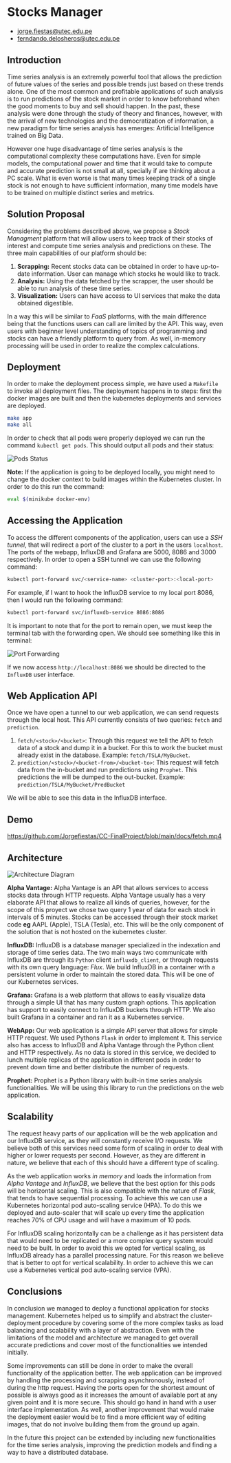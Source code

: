 # Stocks Manager

- jorge.fiestas@utec.edu.pe
- ferndando.delosheros@utec.edu.pe

## Introduction

Time series analysis is an extremely powerful tool that allows the prediction of future values of the series and possible trends just based on these trends alone. One of the most common and profitable applications of such analysis is to run predictions of the stock market in order to know beforehand when the good moments to buy and sell should happen. In the past, these analysis were done through the study of theory and finances, however, with the arrival of new technologies and the democratization of information, a new paradigm for time series analysis has emerges: Artificial Intelligence trained on Big Data.

However one huge disadvantage of time series analysis is the computational complexity these computations have. Even for simple models, the computational power and time that it would take to compute and accurate prediction is not small at all, specially if are thinking about a PC scale. What is even worse is that many times keeping track of a single stock is not enough to have sufficient information, many time models have to be trained on multiple distinct series and metrics.

## Solution Proposal

Considering the problems described above, we propose a *Stock Managment* platform that will allow users to keep track of their stocks of interest and compute time series analysis and predictions on these. The three main capabilities of our platform should be:

1. **Scrapping:** Recent stocks data can be obtained in order to have up-to-date information. User can manage which stocks he would like to track.
2. **Analysis:** Using the data fetched by the scrapper, the user should be able to run analysis of these time series.
3. **Visualization:** Users can have access to UI services that make the data obtained digestible.

In a way this will be similar to *FaaS* platforms, with the main difference being that the functions users can call are limited by the API. This way, even users with beginner level understanding of topics of programming and stocks can have a friendly platform to query from. As well, in-memory processing will be used in order to realize the complex calculations.

## Deployment

In order to make the deployment process simple, we have used a `Makefile` to invoke all deployment files. The deployment happens in to steps: first the docker images are built and then the kubernetes deployments and services are deployed.

```bash
make app
make all
```

In order to check that all pods were properly deployed we can run the command `kubectl get pods`. This should output all pods and their status:

![Pods Status](docs/pods-status.png)

**Note:** If the application is going to be deployed locally, you might need to change the docker context to build images within the Kubernetes cluster. In order to do this run the command:

```bash
eval $(minikube docker-env)
```

## Accessing the Application

To access the different components of the application, users can use a *SSH tunnel*, that will redirect a port of the cluster to a port in the users `localhost`. The ports of the webapp, InfluxDB and Grafana are 5000, 8086 and 3000 respectively. In order to open a SSH tunnel we can use the following command:

```bash
kubectl port-forward svc/<service-name> <cluster-port>:<local-port>
```

For example, if I want to hook the InfluxDB service to my local port 8086, then I would run the following command:

```bash
kubectl port-forward svc/influxdb-service 8086:8086
```

It is important to note that for the port to remain open, we must keep the terminal tab with the forwarding open. We should see something like this in terminal:

![Port Forwarding](docs/port-forward.png)

If we now access `http://localhost:8086` we should be directed to the `InfluxDB` user interface.

## Web Application API

Once we have open a tunnel to our web application, we can send requests through the local host. This API currently consists of two queries: `fetch` and `prediction`. 

1. `fetch/<stock>/<bucket>`: Through this request we tell the API to fetch data of a stock and dump it in a bucket. For this to work the bucket must already exist in the database. Example: `fetch/TSLA/MyBucket`. 
2. `prediction/<stock>/<bucket-from>/<bucket-to>`: This request will fetch data from the in-bucket and run predictions using `Prophet`. This predictions the will be dumped to the out-bucket. Example: `prediction/TSLA/MyBucket/PredBucket`

We will be able to see this data in the InfluxDB interface.

## Demo

https://github.com/Jorgefiestas/CC-FinalProject/blob/main/docs/fetch.mp4

## Architecture

![Architecture Diagram](docs/architecture.png)

**Alpha Vantage:**
Alpha Vantage is an API that allows services to access stocks data through HTTP requests. Alpha Vantage usually has a very elaborate API that allows to realize all kinds of queries, however, for the scope of this proyect we chose two query 1 year of data for each stock in intervals of 5 minutes. Stocks can be accessed through their stock market code **eg** AAPL (Apple), TSLA (Tesla), etc. This will be the only component of the solution that is not hosted on the kubernetes cluster.

**InfluxDB:** 
InfluxDB is a database manager specialized in the indexation and storage of time series data. The two main ways two communicate with InfluxDB are through its `Python` client `influxdb_client`, or through requests with its own query language: *Flux*. We build InfluxDB in a container with a persistent volume in order to maintain the stored data. This will be one of our Kubernetes services.

**Grafana:**
Grafana is a web platform that allows to easily visualize data through a simple UI that has many custom graph options. This application has support to easily connect to InfluxDB buckets through HTTP. We also built Grafana in a container and ran it as a Kubernetes service.

**WebApp:**
Our web application is a simple API server that allows for simple HTTP request. We used Pythons `Flask` in order to implement it. This service also has access to InfluxDB and Alpha Vantage through the Python client and HTTP respectively. As no data is stored in this service, we decided to lunch multiple replicas of the application in different pods in order to prevent down time and better distribute the number of requests.

**Prophet:** 
Prophet is a Python library with built-in time series analysis functionalities. We will be using this library to run the predictions on the web application.


## Scalability

The request heavy parts of our application will be the web application and our InfluxDB service, as they will constantly receive I/O requests. We believe both of this services need some form of scaling in order to deal with higher or lower requests per second. However, as they are different in nature, we believe that each of this should have a different type of scaling.

As the web application works *in memory* and loads the information from *Alpha Vantage* and *InfluxDB*, we believe that the best option for this pods will be horizontal scaling. This is also compatible with the nature of *Flask*, that tends to have sequential processing. To achieve this we can use a Kubernetes horizontal pod auto-scaling service (HPA). To do this we deployed and auto-scaler that will scale up every time the application reaches 70% of CPU usage and will have a maximum of 10 pods.

For InfluxDB scaling horizontally can be a challenge as it has persistent data that would need to be replicated or a more complex query system would need to be built. In order to avoid this we opted for vertical scaling, as InfluxDB already has a parallel processing nature. For this reason we believe that is better to opt for vertical scalability. In order to achieve this we can use a Kubernetes vertical pod auto-scaling service (VPA).

## Conclusions

In conclusion we managed to deploy a functional application for stocks management. Kubernetes helped us to simplify and abstract the cluster-deployment procedure by covering some of the more complex tasks as load balancing and scalability with a layer of abstraction. Even with the limitations of the model and architecture we managed to get overall accurate predictions and cover most of the functionalities we intended initially.

Some improvements can still be done in order to make the overall functionality of the application better. The web application can be improved by handling the processing and scrapping asynchronously, instead of during the http request. Having the ports open for the shortest amount of possible is always good as it increases the amount of available port at any given point and it is more secure. This should go hand in hand with a user interface implementation. As well, another improvement that would make the deployment easier would be to find a more efficient way of editing images, that do not involve building them from the ground up again. 

In the future this project can be extended by including new functionalities for the time series analysis, improving the prediction models and finding a way to have a distributed database. 
